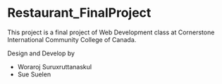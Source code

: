 # Restaurant_FinalProject

This project is a final project of Web Development class at Cornerstone International Community College of Canada.

Design and Develop by
- Woraroj Suruxruttanaskul
- Sue Suelen
